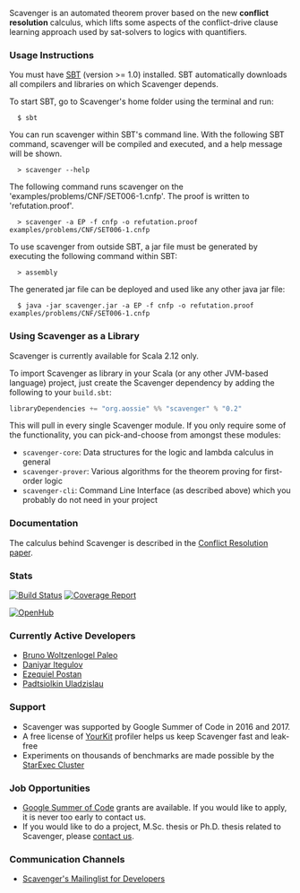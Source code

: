 Scavenger is an automated theorem prover based on 
the new **conflict resolution** calculus,
which lifts some aspects of the 
conflict-drive clause learning approach 
used by sat-solvers to logics with quantifiers. 


### Usage Instructions

You must have [SBT](http://www.scala-sbt.org/release/docs/Getting-Started/Setup.html) (version >= 1.0) installed. SBT automatically downloads all compilers and libraries on which Scavenger depends.

To start SBT, go to Scavenger's home folder using the terminal and run:

```
  $ sbt
```

You can run scavenger within SBT's command line. With the following SBT command, scavenger will be compiled and executed, and a help message will be shown.

```  
  > scavenger --help
```

The following command runs scavenger on the 'examples/problems/CNF/SET006-1.cnfp'. The proof is written to 'refutation.proof'.
  

```
  > scavenger -a EP -f cnfp -o refutation.proof examples/problems/CNF/SET006-1.cnfp
```

To use scavenger from outside SBT, a jar file must be generated by executing the following command within SBT:

```
  > assembly
```

The generated jar file can be deployed and used like any other java jar file:

```
  $ java -jar scavenger.jar -a EP -f cnfp -o refutation.proof examples/problems/CNF/SET006-1.cnfp
```

### Using Scavenger as a Library

Scavenger is currently available for Scala 2.12 only.

To import Scavenger as library in your Scala (or any other JVM-based language) project, just create the Scavenger
dependency by adding the following to your `build.sbt`:

```scala
libraryDependencies += "org.aossie" %% "scavenger" % "0.2"
```

This will pull in every single Scavenger module. If you only require some of the functionality, you can
pick-and-choose from amongst these modules:

 * `scavenger-core`: Data structures for the logic and lambda calculus in general
 * `scavenger-prover`: Various algorithms for the theorem proving for first-order logic
 * `scavenger-cli`: Command Line Interface (as described above) which you probably do not need in your project

### Documentation

The calculus behind Scavenger is described in the [Conflict Resolution paper](https://arxiv.org/abs/1602.04568).



### Stats

[![Build Status](https://gitlab.com/AOSSIE/Scavenger/badges/develop/build.svg)](https://gitlab.com/AOSSIE/Scavenger/commits/develop)
[![Coverage Report](https://gitlab.com/AOSSIE/Scavenger/badges/develop/coverage.svg)](https://gitlab.com/AOSSIE/Scavenger/commits/develop)

[![OpenHub](https://www.ohloh.net/p/ScavengerProver/widgets/project_partner_badge.gif)](https://www.openhub.net/p/ScavengerProver)


### Currently Active Developers

 * [Bruno Woltzenlogel Paleo](https://github.com/Ceilican/)
 * [Daniyar Itegulov](https://github.com/itegulov)
 * [Ezequiel Postan](https://github.com/EzequielPostan)
 * [Padtsiolkin Uladzislau](https://github.com/vlad10795)


### Support
 
 * Scavenger was supported by Google Summer of Code in 2016 and 2017.
 * A free license of [YourKit](http://www.yourkit.com/) profiler helps us keep Scavenger fast and leak-free
 * Experiments on thousands of benchmarks are made possible by the [StarExec Cluster](https://www.starexec.org)

### Job Opportunities

 * [Google Summer of Code](http://www.aossie.org) grants are available. If you would like to apply, it is never too early to contact us. 
 * If you would like to do a project, M.Sc. thesis or Ph.D. thesis related to Scavenger, please [contact us](mailto:bruno.wp@gmail.com).


### Communication Channels

 * [Scavenger's Mailinglist for Developers](https://groups.google.com/forum/?fromgroups#!forum/skeptik-dev)

